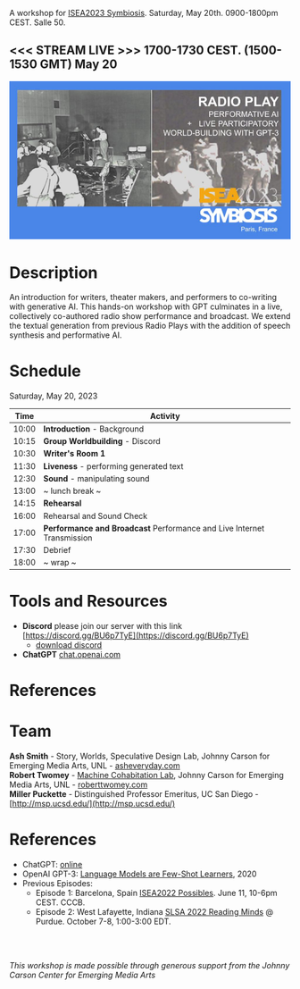A workshop for [ISEA2023 Symbiosis](https://isea2023.isea-international.org/). Saturday, May 20th. 0900-1800pm CEST. Salle 50.<br>

<h2> <<< STREAM LIVE >>> 1700-1730 CEST. (1500-1530 GMT) May 20 </h2>

<img src="images/radioplay-ISEA2023.jpg">
  
# Description

An introduction for writers, theater makers, and performers to co-writing with generative AI. This hands-on workshop with GPT culminates in a live, collectively co-authored radio show performance and broadcast. We extend the textual generation from previous Radio Plays with the addition of speech synthesis and performative AI.

# Schedule

Saturday, May 20, 2023

|    Time    | Activity |
|------------|----|
| 10:00	| __Introduction__ - Background |
| 10:15	| __Group Worldbuilding__ - Discord |
| 10:30 | __Writer's Room 1__ |
| 11:30 | __Liveness__ - performing generated text|
| 12:30 | __Sound__ - manipulating sound | 
| 13:00 | ~ lunch break ~ |
| 14:15 | __Rehearsal__ |
| 16:00 | Rehearsal and Sound Check | 
| 17:00 | __Performance and Broadcast__ Performance and Live Internet Transmission | 
| 17:30 | Debrief |
| 18:00 | ~ wrap ~ |

# Tools and Resources
- __Discord__ please join our server with this link [https://discord.gg/BU6p7TyE](https://discord.gg/BU6p7TyE)
  - [download discord](https://discord.com/)
- __ChatGPT__ [chat.openai.com](chat.openai.com)
  
# References

  # Team
**Ash Smith** - Story, Worlds, Speculative Design Lab, Johnny Carson for Emerging Media Arts, UNL - [asheveryday.com](https://asheveryday.com/)<br>
**Robert Twomey** - [Machine Cohabitation Lab](http://cohab-lab.net), Johnny Carson for Emerging Media Arts, UNL - [roberttwomey.com](https://roberttwomey.com)<br>
**Miller Puckette** - Distinguished Professor Emeritus, UC San Diego - [http://msp.ucsd.edu/](http://msp.ucsd.edu/)<br>

# References
- ChatGPT: [online](https://chat.openai.com/auth/login)
- OpenAI GPT-3: [Language Models are Few-Shot Learners](https://arxiv.org/abs/2005.14165), 2020
- Previous Episodes:
  - Episode 1: Barcelona, Spain [ISEA2022 Possibles](ep1/). June 11, 10-6pm CEST. CCCB.<br>
  - Episode 2: West Lafayette, Indiana [SLSA 2022 Reading Minds](https://litsciarts.org/slsa2022/) @ Purdue. October 7-8, 1:00-3:00 EDT.
  
<br>
<br>

_This workshop is made possible through generous support from the Johnny Carson Center for Emerging Media Arts_
